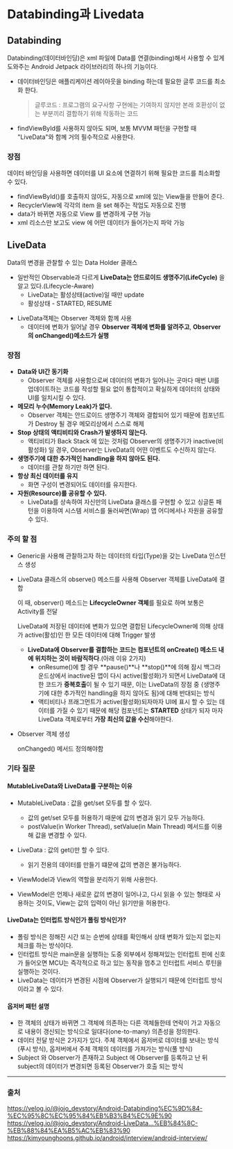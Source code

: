 # Databinding과 Livedata

## Databinding
Databinding(데이터바인딩)은 xml 파일에 Data를 연결(binding)해서 사용할 수 있게 도와주는 Android Jetpack 라이브러리의 하나의 기능이다.
+ 데이터바인딩은 애플리케이션 레이아웃을 binding 하는데 필요한 글루 코드를 최소화 한다.
    > 글루코드 : 프로그램의 요구사항 구현에는 기여하지 않지만 본래 호환성이 없는 부분끼리 결합하기 위해 작동하는 코드
+ findViewById를 사용하지 않아도 되며, 보통 MVVM 패턴을 구현할 때 "LiveData"와 함께 거의 필수적으로 사용한다.

### 장점
데이터 바인딩을 사용하면 데이터를 UI 요소에 연결하기 위해 필요한 코드를 최소화할 수 있다.
+ findViewById()를 호출하지 않아도, 자동으로 xml에 있는 View들을 만들어 준다.
+ RecyclerView에 각각의 item 을 set 해주는 작업도 자동으로 진행
+ data가 바뀌면 자동으로 View 를 변경하게 구현 가능
+ xml 리소스만 보고도 view 에 어떤 데이터가 들어가는지 파악 가능

## LiveData
Data의 변경을 관찰할 수 있는 Data Holder 클래스
+ 일반적인 Observable과 다르게 **LiveData는 안드로이드 생명주기(LifeCycle)** 을 알고 있다.(Lifecycle-Aware)
    + LiveData는 활성상태(active)일 때만 update
    + 활성상태 - STARTED, RESUME
- LiveData객체는 Observer 객체와 함께 사용
    - 데이터에 변화가 일어날 경우 **Observer 객체에 변화를 알려주고**, **Observer의 onChanged()메소드가 실행**

### 장점
- **Data와 UI간 동기화**
    - Observer 객체를 사용함으로써 데이터의 변화가 일어나는 곳마다 매번 UI를 업데이트하는 코드를 작성할 필요 없이 통합적이고 확실하게 데이터의 상태와 UI를 일치시킬 수 있다.
- **메모리 누수(Memory Leak)가 없다.**
    - Observer 객체는 안드로이드 생명주기 객체와 결합되어 있기 때문에 컴포넌트가 Destroy 될 경우 메모리상에서 스스로 해제
- **Stop 상태의 액티비티와 Crash가 발생하지 않는다.**
    - 액티비티가 Back Stack 에 있는 것처럼 Observer의 생명주기가 inactive(비활성화) 일 경우, Observer는 LiveData의 어떤 이벤트도 수신하지 않는다.
- **생명주기에 대한 추가적인 handling을 하지 않아도 된다.**
    - 데이터를 관찰 하기만 하면 된다.
- **항상 최신 데이터를 유지**
    - 화면 구성이 변경되어도 데이터를 유지한다.
- **자원(Resource)를 공유할 수 있다.**
    - LiveData를 상속하여 자신만의 LiveData 클래스를 구현할 수 있고 싱글톤 패턴을 이용하여 시스템 서비스를 둘러싸면(Wrap) 앱 어디에서나 자원을 공유할 수 있다.

### 주의 할 점
- Generic을 사용해 관찰하고자 하는 데이터의 타입(Type)을 갖는 LiveData 인스턴스 생성
- LiveData 클래스의 observe() 메소드를 사용해 Observer 객체를 LiveData에 결합

    이 때, observer() 메소드는 **LifecycleOwner 객체**를 필요로 하며 보통은 Activity를 전달

    LiveData에 저장된 데이터에 변화가 있으면 결합된 LifecycleOwner에 의해 상태가 active(활성)인 한 모든 데이터에 대해 Trigger 발생

    - **LiveData에 Observer를 결합하는 코드는 컴포넌트의 onCreate() 메소드 내에 위치하는 것이 바람직하다**.(아래 이유 2가지)
        - onResume()에 할 경우 **pause()**나 **stop()**에 의해 잠시 백그라운드상에서 inactive된 앱이 다시 active(활성화)가 되면서 LiveData에 대한 코드가 **중복호출**이 될 수 있기 때문, 이는 LiveData의 장점 중 {생명주기에 대한 추가적인 handling을 하지 않아도 됨}에 대해 반대되는 방식
        - 액티비티나 프래그먼트가 active(활성화)되자마자 UI에 표시 할 수 있는 데이터를 가질 수 있기 때문에 해당 컴포넌트는 **STARTED** 상태가 되자 마자 LiveData 객체로부터 **가장 최신의 값을 수신**해야한다.
- Observer 객체 생성

    onChanged() 메서드 정의해야함

### 기타 질문
#### MutableLiveData와 LiveData를 구분하는 이유
- MutableLiveData : 값을 get/set 모두를 할 수 있다.
    - 값의 get/set 모두를 허용하기 때문에 값의 변경과 읽기 모두 가능하다.
    - postValue(in Worker Thread), setValue(in Main Thread) 메서드를 이용해 값을 변경할 수 있다.
- LiveData : 값의 get()만 할 수 있다.
    - 읽기 전용의 데이터를 만들기 떄문에 값의 변경은 불가능하다.

- ViewModel과 View의 역할을 분리하기 위해 사용한다.
- ViewModel은 언제나 새로운 값의 변경이 일어나고, 다시 읽을 수 있는 형태로 사용하는 것이도, View는 값의 입력이 아닌 읽기만을 허용한다.

#### LiveData는 인터럽트 방식인가 폴링 방식인가?
+ 폴링 방식은 정해진 시간 또는 순번에 상태를 확인해서 상태 변화가 있는지 없는지 체크를 하는 방식이다.
+ 인터럽트 방식은 main문을 실행하는 도중 외부에서 정해져있는 인터럽트 핀에 신호가 들어오면 MCU는 즉각적으로 하고 있는 동작을 멈추고 인터럽트 서비스 루틴을 실행하는 것이다.
+ LiveData는 데이터가 변경된 시점에 Observer가 실행되기 때문에 인터럽트 방식이라고 볼 수 있다.
​
#### 옵저버 패턴 설명
+ 한 객체의 상태가 바뀌면 그 객체에 의존하는 다른 객체들한테 연락이 가고 자동으로 내용이 갱신되는 방식으로 일대다(one-to-many) 의존성을 정의한다.
+ 데이터 전달 방식은 2가지가 있다. 주체 객체에서 옵저버로 데이터를 보내는 방식(푸시 방식), 옵저버에서 주체 객체의 데이터를 가져가는 방식(풀 방식)
+ Subject 와 Observer가 존재하고 Subject 에 Observer를 등록하고 난 뒤 subject의 데이터가 변경되면 등록된 Observer가 호출 되는 방식

---
### 출처
https://velog.io/@jojo_devstory/Android-Databinding%EC%9D%84-%EC%95%8C%EC%95%84%EB%B3%B4%EC%9E%90
https://velog.io/@jojo_devstory/Android-LiveData...%EB%84%8C-%EB%88%84%EA%B5%AC%EB%83%90
https://kimyounghoons.github.io/android/interview/android-interview/

